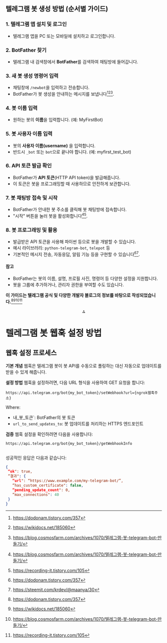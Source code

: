 
## 텔레그램 봇 생성 방법 (순서별 가이드)

### 1. 텔레그램 앱 설치 및 로그인

- 텔레그램 앱을 PC 또는 모바일에 설치하고 로그인합니다.


### 2. BotFather 찾기

- 텔레그램 내 검색창에서 **BotFather**를 검색하여 채팅방에 들어갑니다.


### 3. 새 봇 생성 명령어 입력

- 채팅창에 `/newbot`을 입력하고 전송합니다.
- BotFather가 봇 생성을 안내하는 메시지를 보냅니다[^1][^2][^3].


### 4. 봇 이름 입력

- 원하는 봇의 **이름**을 입력합니다. (예: MyFirstBot)


### 5. 봇 사용자 이름 입력

- 봇의 **사용자 이름(username)** 을 입력합니다.
- 반드시 `_bot` 또는 `bot`으로 끝나야 합니다. (예: myfirst_test_bot)


### 6. API 토큰 발급 확인

- BotFather가 **API 토큰**(HTTP API token)을 발급해줍니다.
- 이 토큰은 봇을 프로그래밍할 때 사용하므로 안전하게 보관합니다.


### 7. 봇 채팅방 접속 및 시작

- BotFather가 안내한 봇 주소를 클릭해 봇 채팅방에 접속합니다.
- "시작" 버튼을 눌러 봇을 활성화합니다[^3][^4].


### 8. 봇 프로그래밍 및 활용

- 발급받은 API 토큰을 사용해 파이썬 등으로 봇을 개발할 수 있습니다.
- 예시 라이브러리: `python-telegram-bot`, `telepot` 등
- 기본적인 메시지 전송, 자동응답, 알림 기능 등을 구현할 수 있습니다[^1][^5].


#### 참고

- BotFather는 봇의 이름, 설명, 프로필 사진, 명령어 등 다양한 설정을 지원합니다.
- 봇을 그룹에 추가하거나, 관리자 권한을 부여할 수도 있습니다.

**이 가이드는 텔레그램 공식 및 다양한 개발자 블로그의 정보를 바탕으로 작성되었습니다.**[^1][^2][^3][^4]

<div style="text-align: center">⁂</div>

[^1]: https://dodonam.tistory.com/357

[^2]: https://wikidocs.net/185060

[^3]: https://blog.cosmosfarm.com/archives/1070/텔레그램-봇-telegram-bot-만들기/

[^4]: https://recording-it.tistory.com/105

[^5]: https://steemit.com/krdev/@maanya/30

[^6]: https://junesker.tistory.com/6

[^7]: https://jow1025.tistory.com/317

[^8]: https://hogni.tistory.com/77

[^9]: https://midoriiroplace.tistory.com/62

[^10]: https://apidog.com/kr/blog/beginners-guide-to-telegram-bot-api-2/

# 텔레그램 봇 웹훅 설정 방법

## 웹훅 설정 프로세스

**기본 개념**
웹훅은 텔레그램 봇이 봇 API를 수동으로 폴링하는 대신 자동으로 업데이트를 받을 수 있게 해줍니다.

**설정 방법**
웹훅을 설정하려면, 다음 URL 형식을 사용하여 GET 요청을 합니다:
```
https://api.telegram.org/bot{my_bot_token}/setWebhook?url={ngrok웹훅주소}
```
Where:
- 내_봇_토큰`: BotFather의 봇 토큰
- `url_to_send_updates_to`: 봇 업데이트를 처리하는 HTTPS 엔드포인트


**검증**
웹훅 설정을 확인하려면 다음을 사용합니다:
```
https://api.telegram.org/bot{my_bot_token}/getWebhookInfo


```

성공적인 응답은 다음과 같습니다:
```json
{
 “ok": true,
 “결과": {
   “url": “https://www.example.com/my-telegram-bot/”,
   “has_custom_certificate": false,
   “pending_update_count": 0,
   “max_connections": 40
 }
}
```

